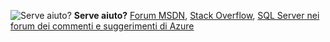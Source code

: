 <Token>![Serve aiuto?](media/needhelp_person_icon.png)  **Serve aiuto?** [Forum MSDN](https://social.msdn.microsoft.com/Forums/sqlserver/home?category=sqlserver&filter=alltypes&sort=lastpostdesc), [Stack Overflow](https://stackoverflow.com/questions/tagged/sql-server), [SQL Server nei forum dei commenti e suggerimenti di Azure](https://feedback.azure.com/forums/908035-sql-server)</Token>
